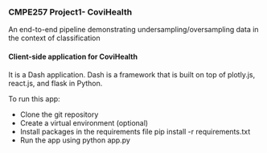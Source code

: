 ### CMPE257 Project1- CoviHealth

An end-to-end pipeline demonstrating undersampling/oversampling data in the context of classification

#### Client-side application for CoviHealth
It is a Dash application. Dash is a framework that is built on top of plotly.js, react.js, and flask in Python.

To run this app: <br>
- Clone the git repository
- Create a virtual environment (optional)
- Install packages in the requirements file pip install -r requirements.txt
- Run the app using python app.py
